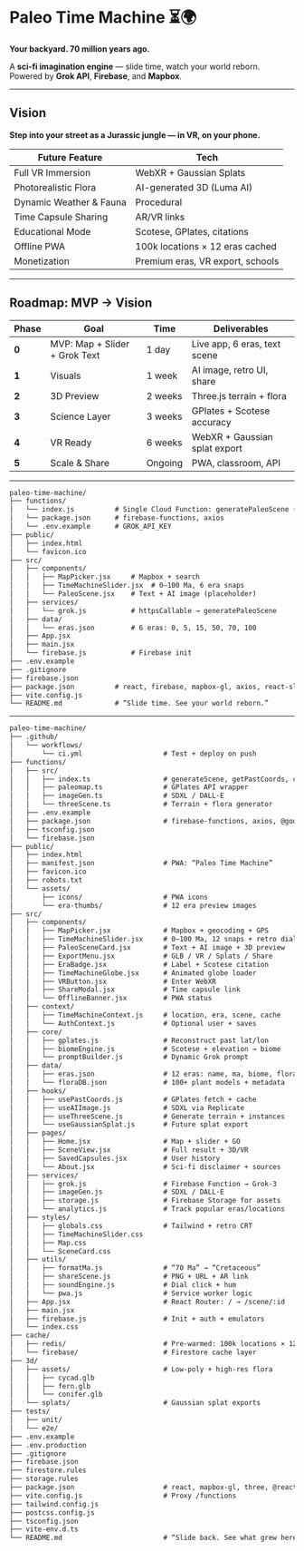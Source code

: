 # Paleo Time Machine ⏳🌍
**Your backyard. 70 million years ago.**

A **sci-fi imagination engine** — slide time, watch your world reborn.
Powered by **Grok API**, **Firebase**, and **Mapbox**.

---

## Vision
**Step into your street as a Jurassic jungle — in VR, on your phone.**

| Future Feature | Tech |
|----------------|------|
| Full VR Immersion | WebXR + Gaussian Splats |
| Photorealistic Flora | AI-generated 3D (Luma AI) |
| Dynamic Weather & Fauna | Procedural |
| Time Capsule Sharing | AR/VR links |
| Educational Mode | Scotese, GPlates, citations |
| Offline PWA | 100k locations × 12 eras cached |
| Monetization | Premium eras, VR export, schools |

---

## Roadmap: MVP → Vision

| Phase | Goal | Time | Deliverables |
|-------|------|------|-------------|
| **0** | MVP: Map + Slider + Grok Text | 1 day | Live app, 6 eras, text scene |
| **1** | Visuals | 1 week | AI image, retro UI, share |
| **2** | 3D Preview | 2 weeks | Three.js terrain + flora |
| **3** | Science Layer | 3 weeks | GPlates + Scotese accuracy |
| **4** | VR Ready | 6 weeks | WebXR + Gaussian splat export |
| **5** | Scale & Share | Ongoing | PWA, classroom, API |

---

```markdown
paleo-time-machine/
├── functions/
│   └── index.js          # Single Cloud Function: generatePaleoScene (Grok proxy)
│   └── package.json      # firebase-functions, axios
│   └── .env.example      # GROK_API_KEY
├── public/
│   ├── index.html
│   └── favicon.ico
├── src/
│   ├── components/
│   │   ├── MapPicker.jsx     # Mapbox + search
│   │   ├── TimeMachineSlider.jsx  # 0–100 Ma, 6 era snaps
│   │   └── PaleoScene.jsx    # Text + AI image (placeholder)
│   ├── services/
│   │   └── grok.js           # httpsCallable → generatePaleoScene
│   ├── data/
│   │   └── eras.json         # 6 eras: 0, 5, 15, 50, 70, 100
│   ├── App.jsx
│   ├── main.jsx
│   └── firebase.js           # Firebase init
├── .env.example
├── .gitignore
├── firebase.json
├── package.json          # react, firebase, mapbox-gl, axios, react-slider
├── vite.config.js
└── README.md             # “Slide time. See your world reborn.”
```
---

```markdown
paleo-time-machine/
├── .github/
│   └── workflows/
│       └── ci.yml                    # Test + deploy on push
├── functions/
│   ├── src/
│   │   ├── index.ts                  # generateScene, getPastCoords, cacheBiome
│   │   ├── paleomap.ts               # GPlates API wrapper
│   │   ├── imageGen.ts               # SDXL / DALL·E
│   │   └── threeScene.ts             # Terrain + flora generator
│   ├── .env.example
│   ├── package.json                  # firebase-functions, axios, @google-cloud/storage
│   ├── tsconfig.json
│   └── firebase.json
├── public/
│   ├── index.html
│   ├── manifest.json                 # PWA: “Paleo Time Machine”
│   ├── favicon.ico
│   ├── robots.txt
│   └── assets/
│       ├── icons/                    # PWA icons
│       └── era-thumbs/               # 12 era preview images
├── src/
│   ├── components/
│   │   ├── MapPicker.jsx             # Mapbox + geocoding + GPS
│   │   ├── TimeMachineSlider.jsx     # 0–100 Ma, 12 snaps + retro dial
│   │   ├── PaleoSceneCard.jsx        # Text + AI image + 3D preview
│   │   ├── ExportMenu.jsx            # GLB / VR / Splats / Share
│   │   ├── EraBadge.jsx              # Label + Scotese citation
│   │   ├── TimeMachineGlobe.jsx      # Animated globe loader
│   │   ├── VRButton.jsx              # Enter WebXR
│   │   ├── ShareModal.jsx            # Time capsule link
│   │   └── OfflineBanner.jsx         # PWA status
│   ├── context/
│   │   ├── TimeMachineContext.js     # location, era, scene, cache
│   │   └── AuthContext.js            # Optional user + saves
│   ├── core/
│   │   ├── gplates.js                # Reconstruct past lat/lon
│   │   ├── biomeEngine.js            # Scotese + elevation → biome
│   │   └── promptBuilder.js          # Dynamic Grok prompt
│   ├── data/
│   │   ├── eras.json                 # 12 eras: name, ma, biome, flora, fauna
│   │   └── floraDB.json              # 100+ plant models + metadata
│   ├── hooks/
│   │   ├── usePastCoords.js          # GPlates fetch + cache
│   │   ├── useAIImage.js             # SDXL via Replicate
│   │   ├── useThreeScene.js          # Generate terrain + instances
│   │   └── useGaussianSplat.js       # Future splat export
│   ├── pages/
│   │   ├── Home.jsx                  # Map + slider + GO
│   │   ├── SceneView.jsx             # Full result + 3D/VR
│   │   ├── SavedCapsules.jsx         # User history
│   │   └── About.jsx                 # Sci-fi disclaimer + sources
│   ├── services/
│   │   ├── grok.js                   # Firebase Function → Grok-3
│   │   ├── imageGen.js               # SDXL / DALL·E
│   │   ├── storage.js                # Firebase Storage for assets
│   │   └── analytics.js              # Track popular eras/locations
│   ├── styles/
│   │   ├── globals.css               # Tailwind + retro CRT
│   │   ├── TimeMachineSlider.css
│   │   ├── Map.css
│   │   └── SceneCard.css
│   ├── utils/
│   │   ├── formatMa.js               # “70 Ma” → “Cretaceous”
│   │   ├── shareScene.js             # PNG + URL + AR link
│   │   ├── soundEngine.js            # Dial click + hum
│   │   └── pwa.js                    # Service worker logic
│   ├── App.jsx                       # React Router: / → /scene/:id
│   ├── main.jsx
│   ├── firebase.js                   # Init + auth + emulators
│   └── index.css
├── cache/
│   ├── redis/                        # Pre-warmed: 100k locations × 12 eras
│   └── firebase/                     # Firestore cache layer
├── 3d/
│   ├── assets/                       # Low-poly + high-res flora
│   │   ├── cycad.glb
│   │   ├── fern.glb
│   │   └── conifer.glb
│   └── splats/                       # Gaussian splat exports
├── tests/
│   ├── unit/
│   └── e2e/
├── .env.example
├── .env.production
├── .gitignore
├── firebase.json
├── firestore.rules
├── storage.rules
├── package.json                      # react, mapbox-gl, three, @react-three/fiber, firebase, axios
├── vite.config.js                    # Proxy /functions
├── tailwind.config.js
├── postcss.config.js
├── tsconfig.json
├── vite-env.d.ts
└── README.md                         # “Slide back. See what grew here.”
```